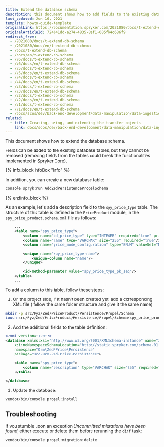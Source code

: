 ```yaml
---
title: Extend the database schema
description: this document shows how to add fields to the existing database tables
last_updated: Jun 16, 2021
template: howto-guide-template
originalLink: https://documentation.spryker.com/2021080/docs/t-extend-db-schema
originalArticleId: 724041dd-a274-4835-8ef1-085fb4c686f9
redirect_from:
  - /2021080/docs/t-extend-db-schema
  - /2021080/docs/en/t-extend-db-schema
  - /docs/t-extend-db-schema
  - /docs/en/t-extend-db-schema
  - /v6/docs/t-extend-db-schema
  - /v6/docs/en/t-extend-db-schema
  - /v5/docs/t-extend-db-schema
  - /v5/docs/en/t-extend-db-schema
  - /v4/docs/t-extend-db-schema
  - /v4/docs/en/t-extend-db-schema
  - /v3/docs/t-extend-db-schema
  - /v3/docs/en/t-extend-db-schema
  - /v2/docs/t-extend-db-schema
  - /v2/docs/en/t-extend-db-schema
  - /v1/docs/t-extend-db-schema
  - /v1/docs/en/t-extend-db-schema
  - /docs/scos/dev/back-end-development/data-manipulation/data-ingestion/structural-preparations/extending-the-database-schema.html
related:
  - title: Creating, using, and extending the transfer objects
    link: docs/scos/dev/back-end-development/data-manipulation/data-ingestion/structural-preparations/creating-using-and-extending-the-transfer-objects.html
---
```


This document shows how to extend the database schema.

Fields can be added to the existing database tables, but they cannot be removed (removing fields from the tables could break the functionalities implemented in Spryker Core).

{% info_block infoBox "Info" %}

In addition, you can create a new database table:

```bash
console spryk:run AddZedPersistencePropelSchema
```

{% endinfo_block %}

As an example, let's add a description field to the `spy_price_type` table. The structure of this table is defined in the `PriceProduct` module, in the `spy_price_product.schema.xml` file as follows:

```xml
    ...
    <table name="spy_price_type">
        <column name="id_price_type" type="INTEGER" required="true" primaryKey="true" autoIncrement="true"/>
        <column name="name" type="VARCHAR" size="255" required="true"/>
        <column name="price_mode_configuration" type="ENUM" valueSet="NET_MODE, GROSS_MODE, BOTH"/>

        <unique name="spy_price_type-name">
            <unique-column name="name"/>
        </unique>

        <id-method-parameter value="spy_price_type_pk_seq"/>
    </table>
    ...
```

To add a column to this table, follow these steps:

1. On the project side, if it hasn't been created yet, add a corresponding XML file ( follow the same folder structure and give it the same name)

```bash
mkdir -p src/Pyz/Zed/PriceProduct/Persistence/Propel/Schema
touch src/Pyz/Zed/PriceProduct/Persistence/Propel/Schema/spy_price_product.schema.xml

```

2. Add the additional fields to the table definition:

```xml
<?xml version="1.0"?>
<database xmlns:xsi="http://www.w3.org/2001/XMLSchema-instance" name="zed"
    xsi:noNamespaceSchemaLocation="http://static.spryker.com/schema-01.xsd"
    namespace="Orm\Zed\Price\Persistence"
    package="src.Orm.Zed.Price.Persistence">

    <table name="spy_price_type">
        <column name="description" type="VARCHAR" size="255" required="false"/>
    </table>

</database>
```

1. Update the database:

```bash
vendor/bin/console propel:install
```

## Troubleshooting

If you stumble upon an exception *Uncommitted migrations have been found*, either execute or delete them before rerunning the `diff` task:

```bash
vendor/bin/console propel:migration:delete
```
